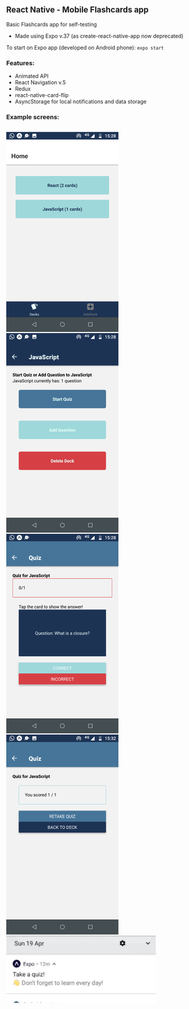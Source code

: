 ## React Native - Mobile Flashcards app
Basic Flashcards app for self-testing

- Made using Expo v.37 (as create-react-native-app now deprecated)

To start on Expo app (developed on Android phone):
`expo start`

### Features:
- Animated API
- React Navigation v.5
- Redux
- react-native-card-flip
- AsyncStorage for local notifications and data storage

### Example screens:
<p style="float: left;">
<img src="https://github.com/ClareBee/udacity/blob/master/mobile_flashcards/assets/decks.png" width="300" alt="Home" />
<img src="https://github.com/ClareBee/udacity/blob/master/mobile_flashcards/assets/deck.png" width="300" alt="Deck"/>
<img src="https://github.com/ClareBee/udacity/blob/master/mobile_flashcards/assets/quiz.png" width="300" alt="Quiz" />
<img src="https://github.com/ClareBee/udacity/blob/master/mobile_flashcards/assets/score.png" width="300" alt="score" />
  <img src="https://github.com/ClareBee/udacity/blob/master/mobile_flashcards/assets/notification.jpg" width="400" alt="notification"/>
</p>
  
  
